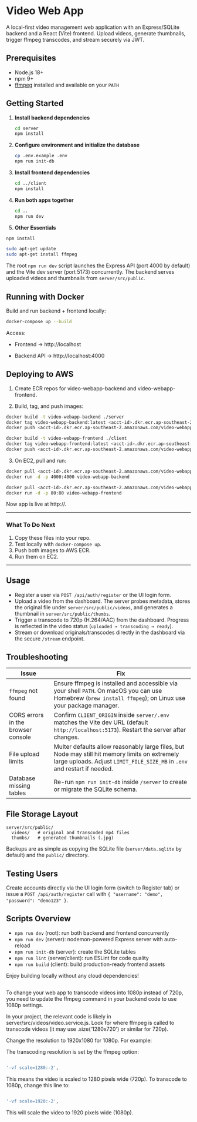 # Video Web App

A local-first video management web application with an Express/SQLite backend and a React (Vite) frontend. Upload videos, generate thumbnails, trigger ffmpeg transcodes, and stream securely via JWT.

## Prerequisites
- Node.js 18+
- npm 9+
- [ffmpeg](https://ffmpeg.org/) installed and available on your `PATH`

## Getting Started
1. **Install backend dependencies**
   ```bash
   cd server
   npm install
   ```
2. **Configure environment and initialize the database**
   ```bash
   cp .env.example .env
   npm run init-db
   ```
3. **Install frontend dependencies**
   ```bash
   cd ../client
   npm install
   ```
4. **Run both apps together**
   ```bash
   cd ..
   npm run dev
   ```
5. **Other Essentials**
```bash
npm install
````
```bash
sudo apt-get update
sudo apt-get install ffmpeg
```

The root `npm run dev` script launches the Express API (port 4000 by default) and the Vite dev server (port 5173) concurrently. The backend serves uploaded videos and thumbnails from `server/src/public`.

## Running with Docker

Build and run backend + frontend locally:
```bash
docker-compose up --build

```

Access:

- Frontend → http://localhost

- Backend API → http://localhost:4000

## Deploying to AWS

1. Create ECR repos for video-webapp-backend and video-webapp-frontend.

2. Build, tag, and push images:
```bash
docker build -t video-webapp-backend ./server
docker tag video-webapp-backend:latest <acct-id>.dkr.ecr.ap-southeast-2.amazonaws.com/video-webapp-backend:latest
docker push <acct-id>.dkr.ecr.ap-southeast-2.amazonaws.com/video-webapp-backend:latest

docker build -t video-webapp-frontend ./client
docker tag video-webapp-frontend:latest <acct-id>.dkr.ecr.ap-southeast-2.amazonaws.com/video-webapp-frontend:latest
docker push <acct-id>.dkr.ecr.ap-southeast-2.amazonaws.com/video-webapp-frontend:latest
```

3. On EC2, pull and run:
```bash
docker pull <acct-id>.dkr.ecr.ap-southeast-2.amazonaws.com/video-webapp-backend:latest
docker run -d -p 4000:4000 video-webapp-backend

docker pull <acct-id>.dkr.ecr.ap-southeast-2.amazonaws.com/video-webapp-frontend:latest
docker run -d -p 80:80 video-webapp-frontend

```
Now app is live at http://<ec2-public-ip>.


---

### What To Do Next

1. Copy these files into your repo.  
2. Test locally with `docker-compose up`.  
3. Push both images to AWS ECR.  
4. Run them on EC2.  

---

## Usage
- Register a user via `POST /api/auth/register` or the UI login form.
- Upload a video from the dashboard. The server probes metadata, stores the original file under `server/src/public/videos`, and generates a thumbnail in `server/src/public/thumbs`.
- Trigger a transcode to 720p (H.264/AAC) from the dashboard. Progress is reflected in the video status (`uploaded → transcoding → ready`).
- Stream or download originals/transcodes directly in the dashboard via the secure `/stream` endpoint.

## Troubleshooting
| Issue | Fix |
|-------|-----|
| `ffmpeg` not found | Ensure ffmpeg is installed and accessible via your shell `PATH`. On macOS you can use Homebrew (`brew install ffmpeg`); on Linux use your package manager. |
| CORS errors in the browser console | Confirm `CLIENT_ORIGIN` inside `server/.env` matches the Vite dev URL (default `http://localhost:5173`). Restart the server after changes. |
| File upload limits | Multer defaults allow reasonably large files, but Node may still hit memory limits on extremely large uploads. Adjust `LIMIT_FILE_SIZE_MB` in `.env` and restart if needed. |
| Database missing tables | Re-run `npm run init-db` inside `/server` to create or migrate the SQLite schema. |

## File Storage Layout
```
server/src/public/
  videos/   # original and transcoded mp4 files
  thumbs/   # generated thumbnails (.jpg)
```

Backups are as simple as copying the SQLite file (`server/data.sqlite` by default) and the `public/` directory.

## Testing Users
Create accounts directly via the UI login form (switch to Register tab) or issue a `POST /api/auth/register` call with `{ "username": "demo", "password": "demo123" }`.

## Scripts Overview
- `npm run dev` (root): run both backend and frontend concurrently
- `npm run dev` (server): nodemon-powered Express server with auto-reload
- `npm run init-db` (server): create the SQLite tables
- `npm run lint` (server/client): run ESLint for code quality
- `npm run build` (client): build production-ready frontend assets

Enjoy building locally without any cloud dependencies!

## 

To change your web app to transcode videos into 1080p instead of 720p, you need to update the ffmpeg command in your backend code to use 1080p settings.

In your project, the relevant code is likely in server/src/videos/video.service.js. Look for where ffmpeg is called to transcode videos (it may use .size('1280x720') or similar for 720p).

Change the resolution to 1920x1080 for 1080p. For example:



The transcoding resolution is set by the ffmpeg option:

```bash

'-vf scale=1280:-2',

```

This means the video is scaled to 1280 pixels wide (720p). To transcode to 1080p, change this line to:

```bash

'-vf scale=1920:-2',

```

This will scale the video to 1920 pixels wide (1080p).

